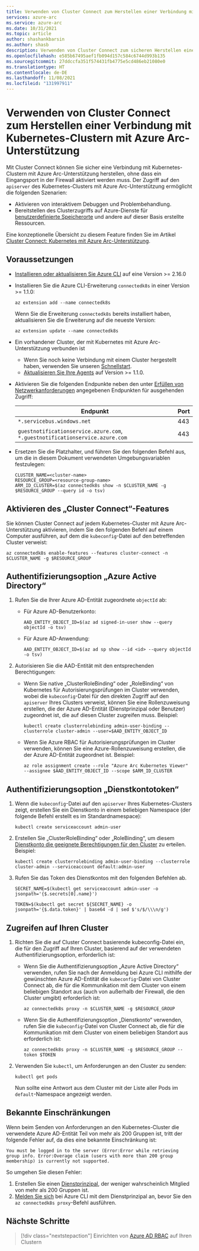 ```yaml
---
title: Verwenden von Cluster Connect zum Herstellen einer Verbindung mit Kubernetes-Clustern mit Azure Arc-Unterstützung
services: azure-arc
ms.service: azure-arc
ms.date: 10/31/2021
ms.topic: article
author: shashankbarsin
ms.author: shasb
description: Verwenden von Cluster Connect zum sicheren Herstellen einer Verbindung mit Kubernetes-Clustern mit Azure Arc-Unterstützung
ms.openlocfilehash: e585b67495aef1fb094d157c584c6744d993b135
ms.sourcegitcommit: 27ddccfa351f574431fb4775e5cd486eb21080e0
ms.translationtype: HT
ms.contentlocale: de-DE
ms.lasthandoff: 11/08/2021
ms.locfileid: "131997911"
---
```

# <a name="use-cluster-connect-to-connect-to-azure-arc-enabled-kubernetes-clusters"></a>Verwenden von Cluster Connect zum Herstellen einer Verbindung mit Kubernetes-Clustern mit Azure Arc-Unterstützung

Mit Cluster Connect können Sie sicher eine Verbindung mit Kubernetes-Clustern mit Azure Arc-Unterstützung herstellen, ohne dass ein Eingangsport in der Firewall aktiviert werden muss. Der Zugriff auf den `apiserver` des Kubernetes-Clusters mit Azure Arc-Unterstützung ermöglicht die folgenden Szenarien:
* Aktivieren von interaktivem Debuggen und Problembehandlung.
* Bereitstellen des Clusterzugriffs auf Azure-Dienste für [benutzerdefinierte Speicherorte](custom-locations.md) und andere auf dieser Basis erstellte Ressourcen.

Eine konzeptionelle Übersicht zu diesem Feature finden Sie im Artikel [Cluster Connect: Kubernetes mit Azure Arc-Unterstützung](conceptual-cluster-connect.md).

## <a name="prerequisites"></a>Voraussetzungen   

- [Installieren oder aktualisieren Sie Azure CLI](/cli/azure/install-azure-cli) auf eine Version >= 2.16.0

- Installieren Sie die Azure CLI-Erweiterung `connectedk8s` in einer Version >= 1.1.0:

    ```console
    az extension add --name connectedk8s
    ```
  
    Wenn Sie die Erweiterung `connectedk8s` bereits installiert haben, aktualisieren Sie die Erweiterung auf die neueste Version:
    
    ```console
    az extension update --name connectedk8s
    ```

- Ein vorhandener Cluster, der mit Kubernetes mit Azure Arc-Unterstützung verbunden ist
    - Wenn Sie noch keine Verbindung mit einem Cluster hergestellt haben, verwenden Sie unseren [Schnellstart](quickstart-connect-cluster.md).
    - [Aktualisieren Sie Ihre Agents](agent-upgrade.md#manually-upgrade-agents) auf Version >= 1.1.0.

- Aktivieren Sie die folgenden Endpunkte neben den unter [Erfüllen von Netzwerkanforderungen](quickstart-connect-cluster.md#meet-network-requirements) angegebenen Endpunkten für ausgehenden Zugriff:

    | Endpunkt | Port |
    |----------------|-------|
    |`*.servicebus.windows.net` | 443 |
    |`guestnotificationservice.azure.com`, `*.guestnotificationservice.azure.com` | 443 |

- Ersetzen Sie die Platzhalter, und führen Sie den folgenden Befehl aus, um die in diesem Dokument verwendeten Umgebungsvariablen festzulegen:

    ```console
    CLUSTER_NAME=<cluster-name>
    RESOURCE_GROUP=<resource-group-name>
    ARM_ID_CLUSTER=$(az connectedk8s show -n $CLUSTER_NAME -g $RESOURCE_GROUP --query id -o tsv)
    ```


## <a name="enable-cluster-connect-feature"></a>Aktivieren des „Cluster Connect“-Features

Sie können Cluster Connect auf jedem Kubernetes-Cluster mit Azure Arc-Unterstützung aktivieren, indem Sie den folgenden Befehl auf einem Computer ausführen, auf dem die `kubeconfig`-Datei auf den betreffenden Cluster verweist:

```console
az connectedk8s enable-features --features cluster-connect -n $CLUSTER_NAME -g $RESOURCE_GROUP
```

## <a name="azure-active-directory-authentication-option"></a>Authentifizierungsoption „Azure Active Directory“

1. Rufen Sie die Ihrer Azure AD-Entität zugeordnete `objectId` ab:

    - Für Azure AD-Benutzerkonto:

        ```console
        AAD_ENTITY_OBJECT_ID=$(az ad signed-in-user show --query objectId -o tsv)
        ```

    - Für Azure AD-Anwendung:

        ```console
        AAD_ENTITY_OBJECT_ID=$(az ad sp show --id <id> --query objectId -o tsv)
        ```

1. Autorisieren Sie die AAD-Entität mit den entsprechenden Berechtigungen:

    - Wenn Sie native „ClusterRoleBinding“ oder „RoleBinding“ von Kubernetes für Autorisierungsprüfungen im Cluster verwenden, wobei die `kubeconfig`-Datei für den direkten Zugriff auf den `apiserver` Ihres Clusters verweist, können Sie eine Rollenzuweisung erstellen, die der Azure AD-Entität (Dienstprinzipal oder Benutzer) zugeordnet ist, die auf diesen Cluster zugreifen muss. Beispiel:
    
        ```console
        kubectl create clusterrolebinding admin-user-binding --clusterrole cluster-admin --user=$AAD_ENTITY_OBJECT_ID
        ```

    - Wenn Sie Azure RBAC für Autorisierungsprüfungen im Cluster verwenden, können Sie eine Azure-Rollenzuweisung erstellen, die der Azure AD-Entität zugeordnet ist. Beispiel:

        ```console
        az role assignment create --role "Azure Arc Kubernetes Viewer" --assignee $AAD_ENTITY_OBJECT_ID --scope $ARM_ID_CLUSTER
        ```

## <a name="service-account-token-authentication-option"></a>Authentifizierungsoption „Dienstkontotoken“

1. Wenn die `kubeconfig`-Datei auf den `apiserver` Ihres Kubernetes-Clusters zeigt, erstellen Sie ein Dienstkonto in einem beliebigen Namespace (der folgende Befehl erstellt es im Standardnamespace):

    ```console
    kubectl create serviceaccount admin-user
    ```

1. Erstellen Sie „ClusterRoleBinding“ oder „RoleBinding“, um diesem [Dienstkonto die geeignete Berechtigungen für den Cluster](https://kubernetes.io/docs/reference/access-authn-authz/rbac/#kubectl-create-rolebinding) zu erteilen. Beispiel:

    ```console
    kubectl create clusterrolebinding admin-user-binding --clusterrole cluster-admin --serviceaccount default:admin-user
    ```

1. Rufen Sie das Token des Dienstkontos mit den folgenden Befehlen ab.

    ```console
    SECRET_NAME=$(kubectl get serviceaccount admin-user -o jsonpath='{$.secrets[0].name}')
    ```

    ```console
    TOKEN=$(kubectl get secret ${SECRET_NAME} -o jsonpath='{$.data.token}' | base64 -d | sed $'s/$/\\\n/g')
    ```

## <a name="access-your-cluster"></a>Zugreifen auf Ihren Cluster

1. Richten Sie die auf Cluster Connect basierende kubeconfig-Datei ein, die für den Zugriff auf Ihren Cluster, basierend auf der verwendeten Authentifizierungsoption, erforderlich ist:

    - Wenn Sie die Authentifizierungsoption „Azure Active Directory“ verwenden, rufen Sie nach der Anmeldung bei Azure CLI mithilfe der gewünschten Azure AD-Entität die `kubeconfig`-Datei von Cluster Connect ab, die für die Kommunikation mit dem Cluster von einem beliebigen Standort aus (auch von außerhalb der Firewall, die den Cluster umgibt) erforderlich ist:

        ```console
        az connectedk8s proxy -n $CLUSTER_NAME -g $RESOURCE_GROUP
        ```

    - Wenn Sie die Authentifizierungsoption „Dienstkonto“ verwenden, rufen Sie die `kubeconfig`-Datei von Cluster Connect ab, die für die Kommunikation mit dem Cluster von einem beliebigen Standort aus erforderlich ist:

        ```console
        az connectedk8s proxy -n $CLUSTER_NAME -g $RESOURCE_GROUP --token $TOKEN
        ```

1. Verwenden Sie `kubectl`, um Anforderungen an den Cluster zu senden:

    ```console
    kubectl get pods
    ```
    
    Nun sollte eine Antwort aus dem Cluster mit der Liste aller Pods im `default`-Namespace angezeigt werden.

## <a name="known-limitations"></a>Bekannte Einschränkungen

Wenn beim Senden von Anforderungen an den Kubernetes-Cluster die verwendete Azure AD-Entität Teil von mehr als 200 Gruppen ist, tritt der folgende Fehler auf, da dies eine bekannte Einschränkung ist:

```console
You must be logged in to the server (Error:Error while retrieving group info. Error:Overage claim (users with more than 200 group membership) is currently not supported. 
```

So umgehen Sie diesen Fehler:
1. Erstellen Sie einen [Dienstprinzipal](/cli/azure/create-an-azure-service-principal-azure-cli), der weniger wahrscheinlich Mitglied von mehr als 200 Gruppen ist.
1. [Melden Sie sich](/cli/azure/create-an-azure-service-principal-azure-cli#sign-in-using-a-service-principal) bei Azure CLI mit dem Dienstprinzipal an, bevor Sie den `az connectedk8s proxy`-Befehl ausführen.

## <a name="next-steps"></a>Nächste Schritte

> [!div class="nextstepaction"]
> Einrichten von [Azure AD RBAC](azure-rbac.md) auf Ihren Clustern
